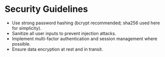 # Security Guidelines

- Use strong password hashing (bcrypt recommended; sha256 used here for simplicity).
- Sanitize all user inputs to prevent injection attacks.
- Implement multi-factor authentication and session management where possible.
- Ensure data encryption at rest and in transit.
